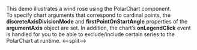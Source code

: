 This demo illustrates a&nbsp;wind rose using the PolarChart component. To&nbsp;specify chart arguments that correspond to&nbsp;cardinal points, the **discreteAxisDivisionMode** and **firstPointOnStartAngle** properties of&nbsp;the **argumentAxis** object are set. In&nbsp;addition, the chart&rsquo;s **onLegendClick** event is&nbsp;handled for you to&nbsp;be&nbsp;able to&nbsp;exclude/include certain series to&nbsp;the PolarChart at&nbsp;runtime.
<--split-->